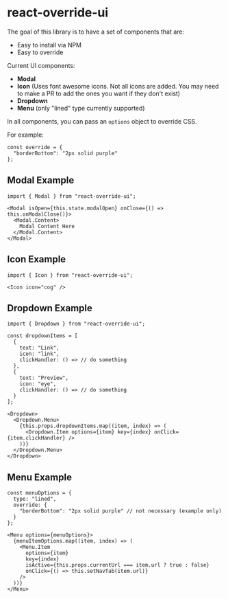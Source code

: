 # react-override-ui

The goal of this library is to have a set of components that are:
* Easy to install via NPM
* Easy to override

Current UI components:
* **Modal**
* **Icon** (Uses font awesome icons. Not all icons are added. You may need to make a PR to add the ones you want if they don't exist)
* **Dropdown**
* **Menu** (only "lined" type currently supported)

In all components, you can pass an `options` object to override CSS.

For example:
```
const override = {
  "borderBottom": "2px solid purple"
};
```

## Modal Example
```
import { Modal } from "react-override-ui";

<Modal isOpen={this.state.modalOpen} onClose={() => this.onModalClose()}>
  <Modal.Content>
    Modal Content Here
  </Modal.Content>
</Modal>
```

## Icon Example
```
import { Icon } from "react-override-ui";

<Icon icon="cog" />
```

## Dropdown Example
```
import { Dropdown } from "react-override-ui";

const dropdownItems = [
  {
    text: "Link",
    icon: "link",
    clickHandler: () => // do something
  },
  {
    text: "Preview",
    icon: "eye",
    clickHandler: () => // do something
  }
];

<Dropdown>
  <Dropdown.Menu>
    {this.props.dropdownItems.map((item, index) => (
      <Dropdown.Item options={item} key={index} onClick={item.clickHandler} />
    ))}
  </Dropdown.Menu>
</Dropdown>
```

## Menu Example
```
const menuOptions = {
  type: "lined",
  override: {
    "borderBottom": "2px solid purple" // not necessary (example only)
  }
};

<Menu options={menuOptions}>
  {menuItemOptions.map((item, index) => (
    <Menu.Item
      options={item}
      key={index}
      isActive={this.props.currentUrl === item.url ? true : false}
      onClick={() => this.setNavTab(item.url)}
    />
  ))}
</Menu>
```

